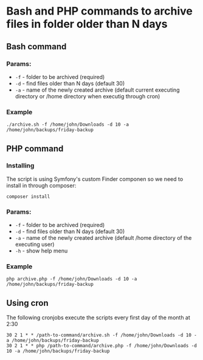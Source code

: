 # Bash and PHP commands to archive files in folder older than N days
## Bash command
### Params:
* `-f` - folder to be archived (required)
* `-d` - find files older than N days (default 30)
* `-a` - name of the newly created archive (default current executing directory or /home directory when executig through cron)
### Example
```
./archive.sh -f /home/john/Downloads -d 10 -a /home/john/backups/friday-backup
```

## PHP command
### Installing
The script is using Symfony's custom Finder componen so we need to install in through composer:
```
composer install
```
### Params:
* `-f` - folder to be archived (required)
* `-d` - find files older than N days (default 30)
* `-a` - name of the newly created archive (default /home directory of the executing user)
* `-h` - show help menu
### Example
```
php archive.php -f /home/john/Downloads -d 10 -a /home/john/backups/friday-backup
```

## Using cron
The following cronjobs execute the scripts every first day of the month at 2:30
```
30 2 1 * * /path-to-command/archive.sh -f /home/john/Downloads -d 10 -a /home/john/backups/friday-backup
30 2 1 * * php /path-to-command/archive.php -f /home/john/Downloads -d 10 -a /home/john/backups/friday-backup

```
